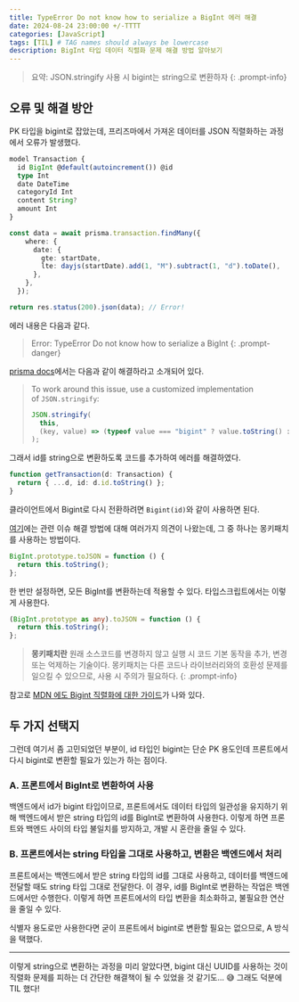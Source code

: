 ```yaml
---
title: TypeError Do not know how to serialize a BigInt 에러 해결
date: 2024-08-24 23:00:00 +/-TTTT
categories: [JavaScript]
tags: [TIL] # TAG names should always be lowercase
description: BigInt 타입 데이터 직렬화 문제 해결 방법 알아보기
---
```


> 요약: JSON.stringify 사용 시 bigint는 string으로 변환하자
> {: .prompt-info}

## 오류 및 해결 방안

PK 타입을 bigint로 잡았는데, 프리즈마에서 가져온 데이터를 JSON 직렬화하는 과정에서 오류가 발생했다.

```ts
model Transaction {
  id BigInt @default(autoincrement()) @id
  type Int
  date DateTime
  categoryId Int
  content String?
  amount Int
}

const data = await prisma.transaction.findMany({
    where: {
      date: {
        gte: startDate,
        lte: dayjs(startDate).add(1, "M").subtract(1, "d").toDate(),
      },
    },
  });

return res.status(200).json(data); // Error!

```

에러 내용은 다음과 같다.

> Error: TypeError Do not know how to serialize a BigInt
> {: .prompt-danger}

[prisma docs](https://www.prisma.io/docs/orm/prisma-client/special-fields-and-types#serializing-bigint)에서는 다음과 같이 해결하라고 소개되어 있다.

> To work around this issue, use a customized implementation of `JSON.stringify`:
>
> ```js
> JSON.stringify(
>   this,
>   (key, value) => (typeof value === "bigint" ? value.toString() : value) // return everything else unchanged
> );
> ```

그래서 id를 string으로 변환하도록 코드를 추가하여 에러를 해결하였다.

```ts
function getTransaction(d: Transaction) {
  return { ...d, id: d.id.toString() };
}
```

클라이언트에서 Bigint로 다시 전환하려면 `Bigint(id)`와 같이 사용하면 된다.

[여기](https://github.com/GoogleChromeLabs/jsbi/issues/30#issuecomment-953187833)에는 관련 이슈 해결 방법에 대해 여러가지 의견이 나왔는데, 그 중 하나는 몽키패치를 사용하는 방법이다.

```js
BigInt.prototype.toJSON = function () {
  return this.toString();
};
```

한 번만 설정하면, 모든 BigInt를 변환하는데 적용할 수 있다.
타입스크립트에서는 이렇게 사용한다.

```ts
(BigInt.prototype as any).toJSON = function () {
  return this.toString();
};
```

> **몽키패치란** 원래 소스코드를 변경하지 않고 실행 시 코드 기본 동작을 추가, 변경 또는 억제하는 기술이다. 몽키패치는 다른 코드나 라이브러리와의 호환성 문제를 일으킬 수 있으므로, 사용 시 주의가 필요하다.
> {: .prompt-info}

참고로 [MDN 에도 Bigint 직렬화에 대한 가이드](https://developer.mozilla.org/en-US/docs/Web/JavaScript/Reference/Global_Objects/BigInt#use_within_json)가 나와 있다.

## 두 가지 선택지

그런데 여기서 좀 고민되었던 부분이, id 타입인 bigint는 단순 PK 용도인데 프론트에서 다시 bigint로 변환할 필요가 있는가 하는 점이다.

### A. 프론트에서 BigInt로 변환하여 사용

백엔드에서 id가 bigint 타입이므로, 프론트에서도 데이터 타입의 일관성을 유지하기 위해 백엔드에서 받은 string 타입의 id를 BigInt로 변환하여 사용한다. 이렇게 하면 프론트와 백엔드 사이의 타입 불일치를 방지하고, 개발 시 혼란을 줄일 수 있다.

### B. 프론트에서는 string 타입을 그대로 사용하고, 변환은 백엔드에서 처리

프론트에서는 백엔드에서 받은 string 타입의 id를 그대로 사용하고, 데이터를 백엔드에 전달할 때도 string 타입 그대로 전달한다. 이 경우, id를 BigInt로 변환하는 작업은 백엔드에서만 수행한다. 이렇게 하면 프론트에서의 타입 변환을 최소화하고, 불필요한 연산을 줄일 수 있다.

식별자 용도로만 사용한다면 굳이 프론트에서 bigint로 변환할 필요는 없으므로, A 방식을 택했다.

---

이렇게 string으로 변환하는 과정을 미리 알았다면, bigint 대신 UUID를 사용하는 것이 직렬화 문제를 피하는 더 간단한 해결책이 될 수 있었을 것 같기도... 😅
그래도 덕분에 TIL 했다!
